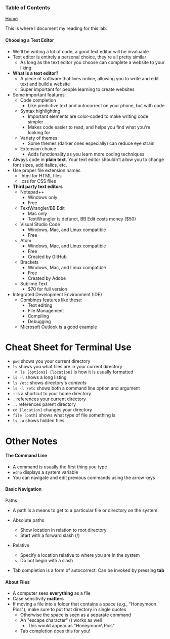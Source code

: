 ### Table of Contents
[Home](README.md)

This is where I document my reading for this lab.

#### Choosing a Text Editor

- We'll be writing a lot of code, a good text editor will be invaluable
- Text editor is entirely a personal choice, they're all pretty similar
  -  As long as the text editor you choose can complete a website to your liking
- **What is a text editor?**
  -  A piece of software that lives online, allowing you to write and edit text and build a website
  -  Super important for people learning to create websites
- Some important features:
  - Code completion
    -  Like predictive text and autocorrect on your phone, but with code
  - Syntax highlighting
    - Important elements are color-coded to make writing code simpler
    - Makes code easier to read, and helps you find what you're looking for
  - Variety of themes
    - Some themes (darker ones especially) can reduce eye strain
  - Extension choice
    - Adds functionality as you learn more coding techniques
- Always code in **plain text**. Your text editor shouldn't allow you to change font sizes, add italics, etc.
- Use proper file extension names
  - .html for HTML files
  - .css for CSS files
- **Third party text editors**
  - Notepad++
    - Windows only
    - Free
  - TextWrangler/BB Edit
    - Mac only
    - TextWrangler is defunct, BB Edit costs money ($50)
  - Visual Studio Code
    - Windows, Mac, and Linux compatible
    - Free
  - Atom
    - Windows, Mac, and Linux compatible
    - Free
    - Created by GitHub
  - Brackets
    - Windows, Mac, and Linux compatible
    - Free
    - Created by Adobe
  - Sublime Text
    - $70 for full version 
- Integrated Development Environment (IDE)
  - Combines features like these:
    - Text editing
    - File Management
    - Compiling
    - Debugging
  - Microsoft Outlook is a good example 

# Cheat Sheet for Terminal Use

- `pwd` shows you your current directory
- `ls` shows you what files are in your current directory
  - `ls [options] [location]` is how it is usually formatted
- `ls -l` shows a long listing
- `ls /etc` shows directory's *contents*
- `ls -l /etc` shows both a command line option and argument
- `~` is a shortcut to your home directory
- `.` references your current directory
- `..` references parent directory
- `cd [location]` changes your directory
- `file [path]` shows what type of file something is
- `ls -a` shows hidden files

# Other Notes

#### The Command Line

- A command is usually the first thing you type
- `echo` displays a system variable
- You can navigate and edit previous commands using the arrow keys

#### Basic Navigation

Paths
- A path is a means to get to a particular file or directory on the system 
- Absolute paths
  - Show location in relation to root directory
  - Start with a forward slash (/)
- Relative
  - Specify a location relative to where you are in the system
  - Do not begin with a slash

- Tab completion is a form of autocorrect. Can be invoked by pressing **tab**

#### About Files
- A computer sees **everything** as a file
- Case sensitivity **matters**
- If moving a file into a folder that contains a space (e.g., "Honeymoon Pics"), make sure to put that directory in single quotes
  - Otherwise the space is seen as a separate command
  - An "escape character" (\) works as well
    - This would appear as "Honeymoon\ Pics"
  - Tab completion does this for you!
